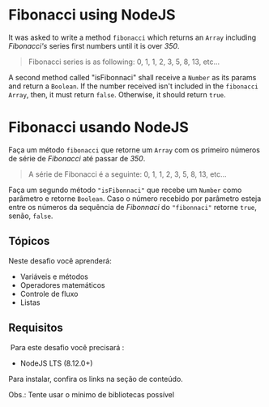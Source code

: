 # Fibonacci using NodeJS

It was asked to write a method `fibonacci` which returns an `Array` including *Fibonacci's* series first numbers until it is over *350*.

> Fibonacci series is as following: 0, 1, 1, 2, 3, 5, 8, 13, etc...

A second method called "isFibonnaci" shall receive a `Number` as its params and return a `Boolean`. If the number received isn't included in the `fibonacci Array`, then, it must return `false`. Otherwise, it should return `true`.

# Fibonacci usando NodeJS

Faça um método `fibonacci` que retorne um `Array` com os primeiro números de série de *Fibonacci* até passar de *350*.

> A série de Fibonacci é a seguinte: 0, 1, 1, 2, 3, 5, 8, 13, etc...

Faça um segundo método `"isFibonnaci"` que recebe um `Number` como parâmetro e retorne `Boolean`.
Caso o número recebido por parâmetro esteja entre os números da sequência de *Fibonnaci* do `"fibonnaci"` retorne `true`, senão, `false`.

## Tópicos

Neste desafio você aprenderá:

- Variáveis e métodos
- Operadores matemáticos
- Controle de fluxo
- Listas

## Requisitos
​
Para este desafio você precisará :

- NodeJS LTS (8.12.0+)

Para instalar, confira os links na seção de conteúdo.

Obs.: Tente usar o mínimo de bibliotecas possível 
